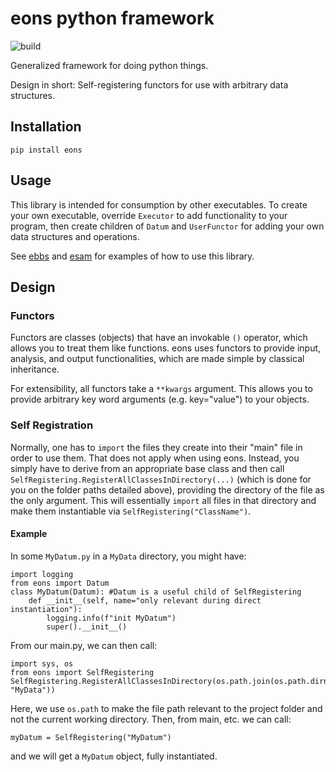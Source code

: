 # eons python framework

![build](https://github.com/eons-dev/eons/actions/workflows/python-package.yml/badge.svg)

Generalized framework for doing python things.

Design in short: Self-registering functors for use with arbitrary data structures.

## Installation
`pip install eons`

## Usage

This library is intended for consumption by other executables.
To create your own executable, override `Executor` to add functionality to your program, then create children of `Datum` and `UserFunctor` for adding your own data structures and operations.

See [ebbs](https://github.com/eons-dev/ebbs) and [esam](https://github.com/eons-dev/esam) for examples of how to use this library.

## Design

### Functors

Functors are classes (objects) that have an invokable `()` operator, which allows you to treat them like functions.
eons uses functors to provide input, analysis, and output functionalities, which are made simple by classical inheritance.

For extensibility, all functors take a `**kwargs` argument. This allows you to provide arbitrary key word arguments (e.g. key="value") to your objects.

### Self Registration

Normally, one has to `import` the files they create into their "main" file in order to use them. That does not apply when using eons. Instead, you simply have to derive from an appropriate base class and then call `SelfRegistering.RegisterAllClassesInDirectory(...)` (which is done for you on the folder paths detailed above), providing the directory of the file as the only argument. This will essentially `import` all files in that directory and make them instantiable via `SelfRegistering("ClassName")`.

#### Example

In some `MyDatum.py` in a `MyData` directory, you might have:
```
import logging
from eons import Datum
class MyDatum(Datum): #Datum is a useful child of SelfRegistering
    def __init__(self, name="only relevant during direct instantiation"):
        logging.info(f"init MyDatum")
        super().__init__()
```
From our main.py, we can then call:
```
import sys, os
from eons import SelfRegistering
SelfRegistering.RegisterAllClassesInDirectory(os.path.join(os.path.dirname(os.path.abspath(__file__)), "MyData"))
```
Here, we use `os.path` to make the file path relevant to the project folder and not the current working directory.
Then, from main, etc. we can call:
```
myDatum = SelfRegistering("MyDatum")
```
and we will get a `MyDatum` object, fully instantiated.

